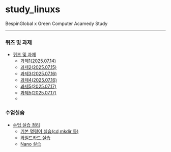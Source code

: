 # study_linuxs
BespinGlobal x Green Computer Acamedy Study

-------------


### 퀴즈 및 과제
* [퀴즈 및 과제](https://github.com/costRider/study_linuxs/blob/51027f6cb0f16dbf1c8b18eebce692cacdbb7015/codes)
    * [과제1(2025.07.14)](https://github.com/costRider/study_linuxs/blob/5be984dc46ff3aa6e7e959ff403fb06798da6f5c/codes/quests/cd_pwd_ls.sh)
    * [과제2(2025.07.15)](https://github.com/costRider/study_linuxs/blob/5be984dc46ff3aa6e7e959ff403fb06798da6f5c/codes/quests/basic_linux_commands.md)
    * [과제3(2025.07.16)](https://github.com/costRider/study_linxs/blob/9f358b2f20404947450b44520e45d0c22b5b8e57/codes/quests/basic_more_linux_commands.md)
    * [과제4(2025.07.16)](https://github.com/costRider/study_linuxs/blob/204950bdf8f980fe46a4869a35c38f9d8d094246/codes/quests/relative_path_commands.md)
    * [과제5(2025.07.17)](https://github.com/costRider/study_linuxs/blob/d46a3b803731b49bac47b1b944584f80ca44b6e9/codes/quests/40_linux_wildcard_practice.md)
    * [과제5(2025.07.17)](https://github.com/costRider/study_linuxs/blob/d08723615a25edcf61fbc52eea90293c6072bf07/codes/quests/41_linux_file_management_wildcard_practice.md)
    * 

### 수업실습
* [수업 실습 정리](https://github.com/costRider/study_linuxs/blob/51027f6cb0f16dbf1c8b18eebce692cacdbb7015/study)
    * [기본 명령어 실습(cd,mkdir 등)](https://github.com/costRider/study_linuxs/blob/e0e94ae5682e5ff56d473cfe48e350413dfa355c/study/powershell_20250715.sh)
    * [와일드카드 실습](https://github.com/costRider/study_linuxs/blob/27c4b293eea45e488d255ddc727502b2a0190a1a/study/linux_20250717.md)
    * [Nano 실습](https://github.com/costRider/study_linuxs/blob/883b984c7a4c90233d7608dee9eba3ffc949cebe/study/50_linux_nano_practice_problems.md)

